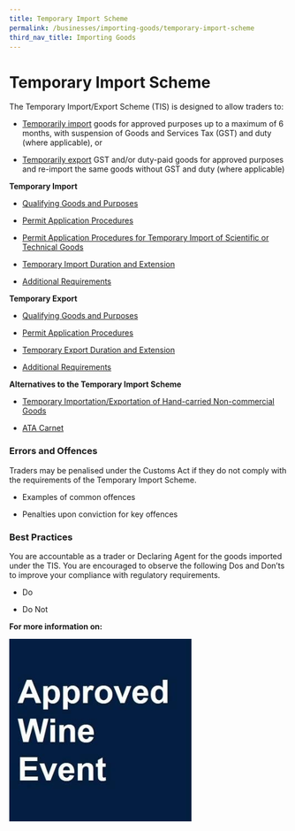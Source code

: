 ```yaml
---
title: Temporary Import Scheme 
permalink: /businesses/importing-goods/temporary-import-scheme
third_nav_title: Importing Goods
---
```


# Temporary Import Scheme

The Temporary Import/Export Scheme (TIS) is designed to allow traders to:

-   [Temporarily import](https://www.customs.gov.sg/businesses/importing-goods/temporary-import-scheme#Temporary%20Import) goods for approved purposes up to a maximum of 6 months, with suspension of Goods and Services Tax (GST) and duty (where applicable), or
    
-   [Temporarily export](https://www.customs.gov.sg/businesses/importing-goods/temporary-import-scheme#Temporary%20Export) GST and/or duty-paid goods for approved purposes and re-import  the same goods without GST and duty (where applicable)
    

**Temporary Import**

-   [Qualifying Goods and Purposes](https://singapore-customs-staging.netlify.app/businesses/importing-goods/temporary-import-scheme2)
    
-   [Permit Application Procedures](https://www.customs.gov.sg/businesses/importing-goods/temporary-import-scheme#item-heading-eb94d2bb-ce53-4be7-8818-6abb534db482)
    
-   [Permit Application Procedures for Temporary Import of Scientific or Technical Goods](https://www.customs.gov.sg/businesses/importing-goods/temporary-import-scheme#item-heading-6ce0a2e7-f659-4083-9e9d-d9617ce52c5b)
    
-   [Temporary Import Duration and Extension](https://www.customs.gov.sg/businesses/importing-goods/temporary-import-scheme#item-heading-7d1aba62-3dbb-4902-8327-61e83009e82a)
    
-   [Additional Requirements](https://www.customs.gov.sg/businesses/importing-goods/temporary-import-scheme#item-heading-34cf315f-baef-496c-9161-2d32274d15dd)
    

**Temporary Export**

-   [Qualifying Goods and Purposes](https://www.customs.gov.sg/businesses/importing-goods/temporary-import-scheme#item-heading-0db6e6c1-8446-4ee8-b313-c5ef1db1abef)
    
-   [Permit Application Procedures](https://www.customs.gov.sg/businesses/importing-goods/temporary-import-scheme#item-heading-725d9f1c-9b76-45c1-b230-c7dbd8044ddc)
    
-   [Temporary Export Duration and Extension](https://www.customs.gov.sg/businesses/importing-goods/temporary-import-scheme#item-heading-d66addb8-0a90-4093-b628-bdf9315efce0)
    
-   [Additional Requirements](https://www.customs.gov.sg/businesses/importing-goods/temporary-import-scheme#item-heading-eb94e4b5-6781-4084-9cb4-e2e4be81fd51)

**Alternatives to the Temporary Import Scheme**

-   [Temporary Importation/Exportation of Hand-carried Non-commercial Goods](https://www.customs.gov.sg/businesses/importing-goods/temporary-import-scheme#item-heading-0a63be55-13bd-4e14-aca8-6020c1c7936b)
    
-   [ATA Carnet](https://www.customs.gov.sg/businesses/importing-goods/temporary-import-scheme#item-heading-6b11eced-98c1-449f-b631-012994a7eca1)
    
### Errors and Offences

Traders may be penalised under the Customs Act if they do not comply with the requirements of the Temporary Import Scheme.

-   Examples of common offences
    
-   Penalties upon conviction for key offences

### Best Practices

You are accountable as a trader or Declaring Agent for the goods imported under the TIS. You are encouraged to observe the following Dos and Don’ts to improve your compliance with regulatory requirements.

-   Do

-   Do Not

 **For more information on:**

[![](/images/AWE.jpg)](https://www.customs.gov.sg/businesses/importing-goods/temporary-import-scheme/approved-wine-event)
